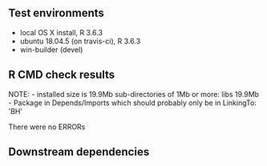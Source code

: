 ## Test environments
* local OS X install, R 3.6.3
* ubuntu 18.04.5 (on travis-ci), R 3.6.3
* win-builder (devel)

## R CMD check results

NOTE:
    - installed size is 19.9Mb
      sub-directories of 1Mb or more:
      libs  19.9Mb
    - Package in Depends/Imports which should probably only be in LinkingTo: 'BH'
    
There were no ERRORs

## Downstream dependencies
